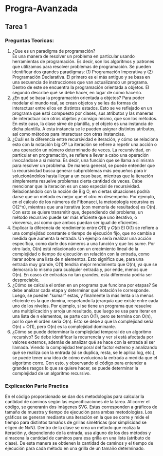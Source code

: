 # Progra-Avanzada
## Tarea 1
### Preguntas Teoricas:
1. ¿Que es un paradigma de programación?    
    Es una manera de resolver un problema en particular usando herramientas de programación. Es decir, son los algoritmos y patrones que utilizamos para resolver problemas de programación. Se pueden identificar dos grandes paradigmas: (1) Programación Imperativa y (2) Programación Declarativa. El primero es el más antiguo y se basa en una secuencia de instrucciones que van actualizando un programa. Dentro de este se encuentra la programación orientada a objetos. El segundo describe qué se debe hacer, en lugar de cómo hacerlo.
2. ¿En qué se basa la programación orientada a objetos?
    Para poder modelar el mundo real, se crean objetos y se les da formas de interactuar entre ellos en distintos estados. Esto se ve reflejado en un programa que está compuesto por clases, sus atributos y las maneras de interactuar con otros objetos y consigo mismo, que son los métodos. En este caso, la clase sirve de plantilla, y el objeto es una instancia de dicha plantilla. A esta instancia se le pueden asignar distintos atributos, así como métodos para interactuar con otras instancias.
3. ¿Cuál es la diferencia entre recursividad e iteración, y cómo se relaciona esto con la notación
big 𝑂?
    La iteración se refiere a repetir una acción o una operación un número determinado de veces. La recursividad, en particular en programación, se refiere a llevar a cabo una operación invocándose a sí misma. Es decir, una función que se llama a sí misma para resolver un problema. De manera general, se puede entender que la recursividad busca generar subproblemas más pequeños para ir solucionándolos hasta llegar a un caso base, mientras que la iteración simplemente resuelve problemas cierta cantidad de veces. Cabe mencionar que la iteración es un caso especial de recursividad. Relacionándolo con la noción de Big O, en ciertas situaciones podría darse que un método es mejor que el otro en desempeño. Por ejemplo, en el cálculo de los números de Fibonacci, la metodología recursiva es O(2^n), mientras que una iterativa (con memoria de resultados) es O(n). Con esto se quiere transmitir que, dependiendo del problema, un método recursivo puede ser más eficiente que uno iterativo, o viceversa, así como que ambos puedan ser igual de eficientes.
4. Explicar la diferencia de rendimiento entre 𝑂(1) y 𝑂(𝑛)
    El O(1) se refiere a una complejidad constante o tiempo de ejecución fijo, que no cambia a medida que aumenta la entrada. Un ejemplo sería realizar una acción específica, como darle dos números a una función y que los sume. Por otro lado, O(n) está relacionado con un crecimiento lineal de la complejidad o tiempo de ejecución en relación con la entrada, como iterar sobre una lista de n elementos. Esto significa que, para una entrada muy grande, O(1) tendría mejor rendimiento que O(n), ya que se demoraría lo mismo para cualquier entrada y, por ende, menos que O(n). En casos de entradas no tan grandes, esta diferencia podría ser despreciable. 
5. ¿Cómo se calcula el orden en un programa que funciona por etapas?
    Se debe analizar cada etapa y determinar qué notación le corresponde. Luego, se pueden "sumar" estas, y finalmente la más lenta o la menos eficiente es la que domina, respetando la jerarquía que existe entre cada uno de los niveles. Por ejemplo, si se tiene un programa que resuelve una multiplicación y arroja un resultado, que luego se usa para iterar en una lista de n elementos, se parte con O(1), pero se termina con O(n), por lo que el orden sería O(n). Esto se debe a que la complejidad sería O(n) + O(1), pero O(n) es la complejidad dominante.
6. ¿Cómo se puede determinar la complejidad temporal de un algoritmo recursivo?
    Se debe identificar la recurrencia y ver si está afectada por valores externos, además de analizar qué se hace con la entrada al ser llamada. Viendo la complejidad temporal del factor externo y analizando qué se realiza con la entrada (si se duplica, resta, se le aplica log, etc.), se puede tener una idea de cómo evoluciona la entrada a medida que el algoritmo corre. Con esto, y observando el código para entender a grandes rasgos lo que se quiere hacer, se puede determinar la complejidad de un algoritmo recursivo.

### Explicación Parte Practica
En el código proporcionado se dan dos metodologías para calcular la cantidad de caminos según las especificaciones de la tarea. Al correr el código, se generarán dos imágenes SVG. Estas corresponden a gráficos de tamaño de muestra y tiempo de ejecución para ambas metodologías. Los gráficos se generan mediante una iteración en la que se corre y mide el tiempo para distintos tamaños de grillas simétricas (por simplicidad se eligen de NxN). Dentro de la clase se crea un método que realiza la iteración y, dependiendo de la entrada, usa alguno de los dos métodos y almacena la cantidad de caminos para esa grilla en una lista (atributo de clase). De esta manera se obtienen la cantidad de caminos y el tiempo de ejecución para cada método en una grilla de un tamaño determinado.